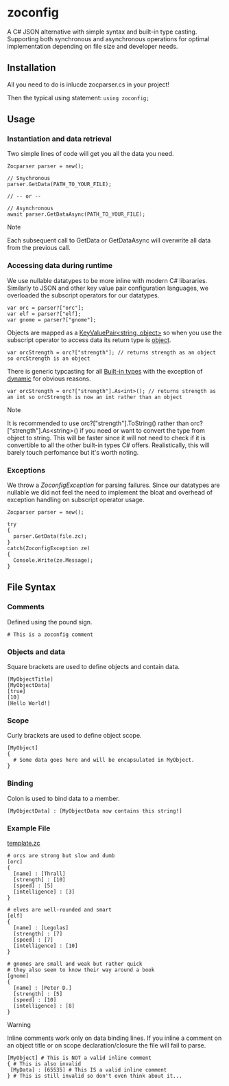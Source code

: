 # zoconfig
A C# JSON alternative with simple syntax and built-in type casting. Supporting both synchronous and asynchronous operations for optimal implementation depending on file size and developer needs.

## Installation
All you need to do is inlucde zocparser.cs in your project!

Then the typical using statement:
```using zoconfig;```

## Usage
### Instantiation and data retrieval
Two simple lines of code will get you all the data you need.
```
Zocparser parser = new();

// Snychronous
parser.GetData(PATH_TO_YOUR_FILE);

// -- or --

// Asynchronous
await parser.GetDataAsync(PATH_TO_YOUR_FILE);
```
>[!NOTE]
>Each subsequent call to GetData or GetDataAsync will overwrite all data from the previous call.

### Accessing data during runtime
We use nullable datatypes to be more inline with modern C# libararies. Similarly to JSON and other key value pair configuration languages, we overloaded the subscript operators for our datatypes.
```
var orc = parser?["orc"];
var elf = parser?["elf];
var gnome = parser?["gnome"];
```

Objects are mapped as a [KeyValuePair<string, object>](https://learn.microsoft.com/en-us/dotnet/api/system.collections.generic.keyvaluepair-2?view=net-7.0) so when you use the subscript operator to access data its return type is [object](https://learn.microsoft.com/en-us/dotnet/api/system.object?view=net-7.0).
```
var orcStrength = orc?["strength"]; // returns strength as an object so orcStrength is an object
```

There is generic typcasting for all [Built-in types](https://learn.microsoft.com/en-us/dotnet/csharp/language-reference/builtin-types/built-in-types) with the exception of [dynamic](https://learn.microsoft.com/en-us/dotnet/csharp/language-reference/builtin-types/reference-types#the-dynamic-type) for obvious reasons.
```
var orcStrength = orc?["strength"].As<int>(); // returns strength as an int so orcStrength is now an int rather than an object
```
>[!NOTE]
>It is recommended to use orc?["strength"].ToString() rather than orc?["strength"].As\<string\>() if you need or want to convert the type from object to string. This will be faster since it will not need to check if it is convertible to all the other built-in types C# offers. Realistically, this will barely touch perfomance but it's worth noting.

### Exceptions
We throw a _ZoconfigException_ for parsing failures. Since our datatypes are nullable we did not feel the need to implement the bloat and overhead of exception handling on subscript operator usage.
```
Zocparser parser = new();

try
{
  parser.GetData(file.zc);
}
catch(ZoconfigException ze)
{
  Console.Write(ze.Message);
}
``` 

## File Syntax
### Comments 
Defined using the pound sign.
```
# This is a zoconfig comment
```

### Objects and data
Square brackets are used to define objects and contain data.
```
[MyObjectTitle]
[MyObjectData]
[true]
[10]
[Hello World!]
```

### Scope
Curly brackets are used to define object scope.
```
[MyObject]
{
  # Some data goes here and will be encapsulated in MyObject.
}
```

### Binding
Colon is used to bind data to a member.
```
[MyObjectData] : [MyObjectData now contains this string!]
```

### Example File
[template.zc](/zoconfig/data/template.zc)
```
# orcs are strong but slow and dumb
[orc]
{
  [name] : [Thrall]
  [strength] : [10]
  [speed] : [5]
  [intelligence] : [3]
}

# elves are well-rounded and smart
[elf]
{
  [name] : [Legolas]
  [strength] : [7]
  [speed] : [7]
  [intelligence] : [10]
}

# gnomes are small and weak but rather quick
# they also seem to know their way around a book
[gnome]
{
  [name] : [Peter D.]
  [strength] : [5]
  [speed] : [10]
  [intelligence] : [8]
}
```
>[!WARNING]
>Inline comments work only on data binding lines. If you inline a comment on an object title or on scope declaration/closure the file will fail to parse.
>```
>[MyObject] # This is NOT a valid inline comment
>{ # This is also invalid
>  [MyData] : [65535] # This IS a valid inline comment
>} # This is still invalid so don't even think about it...
>```

